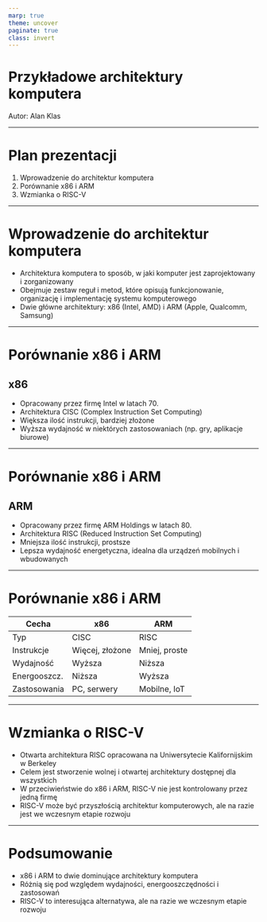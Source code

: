 ```yaml
---
marp: true
theme: uncover
paginate: true
class: invert
---
```


# Przykładowe architektury komputera

Autor: Alan Klas

---

# Plan prezentacji

1. Wprowadzenie do architektur komputera
2. Porównanie x86 i ARM
3. Wzmianka o RISC-V

---

# Wprowadzenie do architektur komputera

- Architektura komputera to sposób, w jaki komputer jest zaprojektowany i zorganizowany
- Obejmuje zestaw reguł i metod, które opisują funkcjonowanie, organizację i implementację systemu komputerowego
- Dwie główne architektury: x86 (Intel, AMD) i ARM (Apple, Qualcomm, Samsung)

---

# Porównanie x86 i ARM

## x86

- Opracowany przez firmę Intel w latach 70.
- Architektura CISC (Complex Instruction Set Computing)
- Większa ilość instrukcji, bardziej złożone
- Wyższa wydajność w niektórych zastosowaniach (np. gry, aplikacje biurowe)

---

# Porównanie x86 i ARM

## ARM

- Opracowany przez firmę ARM Holdings w latach 80.
- Architektura RISC (Reduced Instruction Set Computing)
- Mniejsza ilość instrukcji, prostsze
- Lepsza wydajność energetyczna, idealna dla urządzeń mobilnych i wbudowanych

---

# Porównanie x86 i ARM

| Cecha        | x86            | ARM           |
| ------------ | -------------- | ------------- |
| Typ          | CISC           | RISC          |
| Instrukcje   | Więcej, złożone | Mniej, proste |
| Wydajność    | Wyższa         | Niższa        |
| Energooszcz. | Niższa         | Wyższa        |
| Zastosowania | PC, serwery    | Mobilne, IoT  |

---

# Wzmianka o RISC-V

- Otwarta architektura RISC opracowana na Uniwersytecie Kalifornijskim w Berkeley
- Celem jest stworzenie wolnej i otwartej architektury dostępnej dla wszystkich
- W przeciwieństwie do x86 i ARM, RISC-V nie jest kontrolowany przez jedną firmę
- RISC-V może być przyszłością architektur komputerowych, ale na razie jest we wczesnym etapie rozwoju

---

# Podsumowanie

- x86 i ARM to dwie dominujące architektury komputera
- Różnią się pod względem wydajności, energooszczędności i zastosowań
- RISC-V to interesująca alternatywa, ale na razie we wczesnym etapie rozwoju
